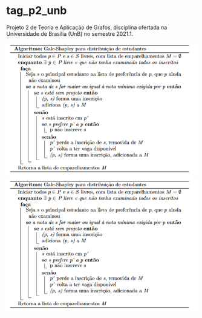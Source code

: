 # tag_p2_unb
Projeto 2 de Teoria e Aplicação de Grafos, disciplina ofertada na Universidade de Brasília (UnB) no semestre 2021.1.

![Alt text](media/pseudocode_algoritmo_adaptado.PNG?raw=true "Title")
<img src="media/pseudocode_algoritmo_adaptado.PNG" alt="pseudocode_algorithm" style="width:0.8;"/>
